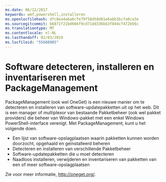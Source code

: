 ```yaml
---
ms.date: 06/12/2017
keywords: wmf,powershell,installeren
ms.openlocfilehash: dfc8ea4aba6cfe79f58d58d81e6abb3bcfa0ca3e
ms.sourcegitcommit: b6871f21bd666f9cd71dd336bb3f844cf472b56c
ms.translationtype: MT
ms.contentlocale: nl-NL
ms.lasthandoff: 02/03/2019
ms.locfileid: "55688985"
---
```

# <a name="software-discovery-install-and-inventory-with-packagemanagement"></a>Software detecteren, installeren en inventariseren met PackageManagement

PackageManagement (ook wel OneGet) is een nieuwe manier om te detecteren en installeren van software-updatepakketten uit op het web. Dit is een manager of multiplexor van bestaande Pakketbeheer (ook wel pakket providers) die beheer van Windows-pakket met een enkel Windows PowerShell-interface verenigt. Met PackageManagement, kunt u het volgende doen.

-   Een lijst van software-opslagplaatsen waarin pakketten kunnen worden doorzocht, opgehaald en geïnstalleerd beheren
-   Detecteren en installeren van verschillende Pakketbeheer
-   Software-updatepakketten die u moet detecteren
-   Naadloos installeren, verwijderen en inventariseren van pakketten van een of meer software-opslagplaatsen

Zie voor meer informatie, http://oneget.org/.
